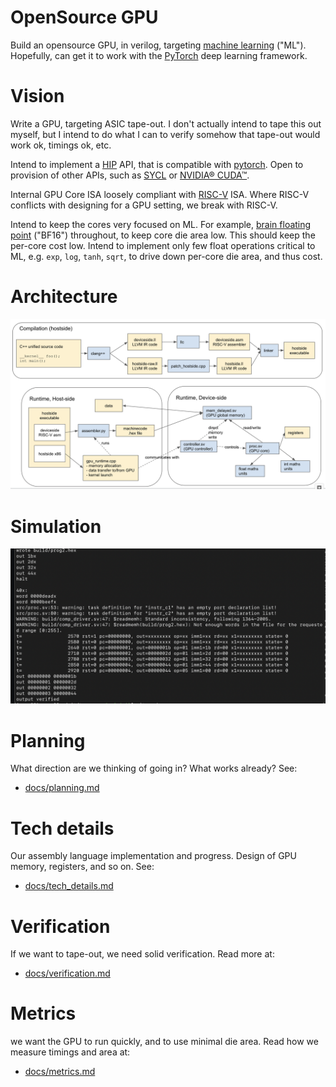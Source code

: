 # OpenSource GPU

Build an opensource GPU, in verilog, targeting [machine learning](https://en.wikipedia.org/wiki/Machine_learning)  ("ML"). Hopefully, can get it to work with the [PyTorch](https://pytorch.org) deep learning framework.

# Vision

Write a GPU, targeting ASIC tape-out. I don't actually intend to tape this out myself, but I intend to do what I can to verify somehow that tape-out would work ok, timings ok, etc.

Intend to implement a [HIP](https://github.com/ROCm-Developer-Tools/HIP) API, that is compatible with [pytorch](https://pytorch.org). Open to provision of other APIs, such as [SYCL](https://www.khronos.org/sycl/) or [NVIDIA® CUDA™](https://developer.nvidia.com/cuda-toolkit).

Internal GPU Core ISA loosely compliant with [RISC-V](https://riscv.org/technical/specifications/) ISA. Where RISC-V conflicts with designing for a GPU setting, we break with RISC-V.

Intend to keep the cores very focused on ML. For example, [brain floating point](https://en.wikipedia.org/wiki/Bfloat16_floating-point_format) ("BF16") throughout, to keep core die area low. This should keep the per-core cost low. Intend to implement only few float operations critical to ML, e.g. `exp`, `log`, `tanh`, `sqrt`, to drive down per-core die area, and thus cost.

# Architecture

![Architecture](/docs/img/architecture.png)

# Simulation

<!-- ![toy proc workflow](/docs/img/toy_proc_workflow.png) -->

![Example output](/docs/img/example_output.png)

# Planning

What direction are we thinking of going in? What works already? See:

- [docs/planning.md](docs/planning.md)

# Tech details

Our assembly language implementation and progress. Design of GPU memory, registers, and so on. See:

- [docs/tech_details.md](docs/tech_details.md)

# Verification

If we want to tape-out, we need solid verification. Read more at:

- [docs/verification.md](docs/verification.md)

# Metrics

we want the GPU to run quickly, and to use minimal die area. Read how we measure timings and area at:

- [docs/metrics.md](docs/metrics.md)
